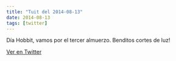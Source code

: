```yaml
---
title: "Tuit del 2014-08-13"
date: 2014-08-13
tags: [twitter]
---
```


Día Hobbit, vamos por el tercer almuerzo. Benditos cortes de luz!



[Ver en Twitter](https://twitter.com/i/web/status/499502908531306496)
